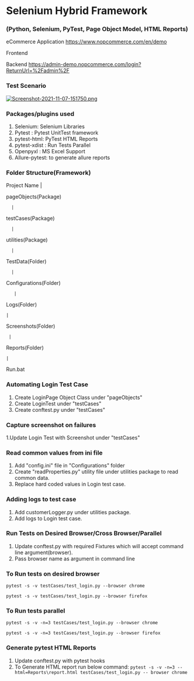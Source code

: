 # Selenium Hybrid Framework
### (Python, Selenium, PyTest, Page Object Model, HTML Reports)

eCommerce Application
https://www.nopcommerce.com/en/demo

Frontend

Backend  https://admin-demo.nopcommerce.com/login?ReturnUrl=%2Fadmin%2F


### Test Scenario


[![Screenshot-2021-11-07-151750.png](https://i.postimg.cc/25WtkgLy/Screenshot-2021-11-07-151750.png)](https://postimg.cc/kVnsw1cP)



### Packages/plugins used
1) Selenium: Selenium Libraries
2) Pytest : Pytest UnitTest framework
3) pytest-html: PyTest HTML Reports
4) pytest-xdist : Run Tests Parallel
5) Openpyxl : MS Excel Support
6) Allure-pytest: to generate allure reports


### Folder Structure(Framework)

Project Name
      |

pageObjects(Package)
     
      |

testCases(Package)

      |
utilities(Package)

      |
TestData(Folder)
     
      |
Configurations(Folder)

       |
Logs(Folder)
  
    |
Screenshots(Folder)

     |
Reports(Folder)

    |
Run.bat

### Automating Login Test Case

1. Create LoginPage Object Class under "pageObjects"
2. Create LoginTest under "testCases"
3. Create conftest.py under "testCases"

### Capture screenshot on failures
1.Update Login Test with Screenshot under "testCases"

### Read common values from ini file

1. Add "config.ini" file in "Configurations" folder
2. Create "readProperties.py" utility file under utilities package to read common data.
3. Replace hard coded values in Login test case.

### Adding logs to test case
1. Add customerLogger.py under utilities package.
2. Add logs to Login test case.

### Run Tests on Desired Browser/Cross Browser/Parallel
1. Update conftest.py with required Fixtures which will accept command line argument(browser).
2. Pass browser name as argument in command line

### To Run tests on desired browser
``pytest -s -v testCases/test_login.py --browser chrome``

``pytest -s -v testCases/test_login.py --browser firefox``

### To Run tests parallel
``pytest -s -v -n=3 testCases/test_login.py --browser chrome``

``pytest -s -v -n=3 testCases/test_login.py --browser firefox``

### Generate pytest HTML Reports
1. Update conftest.py with pytest hooks
2. To Generate HTML report run below command:
``pytest -s -v -n=3 --html=Reports\report.html testCases/test_login.py -- browser chrome``



